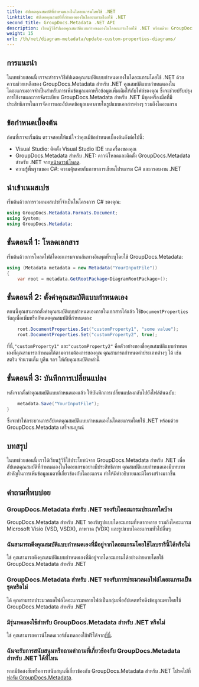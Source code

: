 ```yaml
---
title: อัปเดตคุณสมบัติที่กำหนดเองในไดอะแกรมโดยใช้ .NET
linktitle: อัปเดตคุณสมบัติที่กำหนดเองในไดอะแกรมโดยใช้ .NET
second_title: GroupDocs.Metadata .NET API
description: เรียนรู้วิธีอัปเดตคุณสมบัติแบบกำหนดเองในไดอะแกรมโดยใช้ .NET พร้อมด้วย GroupDocs.Metadata สำหรับ .NET ปรับปรุงข้อมูลเมตาได้อย่างง่ายดาย
weight: 15
url: /th/net/diagram-metadata/update-custom-properties-diagrams/
---
```

## การแนะนำ
ในบทช่วยสอนนี้ เราจะสำรวจวิธีอัปเดตคุณสมบัติแบบกำหนดเองในไดอะแกรมโดยใช้ .NET ด้วยความช่วยเหลือของ GroupDocs.Metadata สำหรับ .NET คุณสมบัติแบบกำหนดเองในไดอะแกรมอาจจำเป็นสำหรับการเพิ่มข้อมูลเมตาหรือข้อมูลเพิ่มเติมให้กับไฟล์ของคุณ ซึ่งจะช่วยปรับปรุงการใช้งานและการจัดระเบียบ GroupDocs.Metadata สำหรับ .NET มีชุดเครื่องมือที่มีประสิทธิภาพในการจัดการและอัปเดตข้อมูลเมตาภายในรูปแบบเอกสารต่างๆ รวมถึงไดอะแกรม
## ข้อกำหนดเบื้องต้น
ก่อนที่เราจะเริ่มต้น ตรวจสอบให้แน่ใจว่าคุณมีข้อกำหนดเบื้องต้นดังต่อไปนี้:
- Visual Studio: ติดตั้ง Visual Studio IDE บนเครื่องของคุณ
-  GroupDocs.Metadata สำหรับ .NET: ดาวน์โหลดและติดตั้ง GroupDocs.Metadata สำหรับ .NET จาก[หน้าดาวน์โหลด](https://releases.groupdocs.com/metadata/net/).
- ความรู้พื้นฐานของ C#: ความคุ้นเคยกับภาษาการเขียนโปรแกรม C# และกรอบงาน .NET

## นำเข้าเนมสเปซ
เริ่มต้นด้วยการรวมเนมสเปซที่จำเป็นในโครงการ C# ของคุณ:
```csharp
using GroupDocs.Metadata.Formats.Document;
using System;
using GroupDocs.Metadata;
```
## ขั้นตอนที่ 1: โหลดเอกสาร
เริ่มต้นด้วยการโหลดไฟล์ไดอะแกรมจากเส้นทางอินพุตที่ระบุโดยใช้ GroupDocs.Metadata:
```csharp
using (Metadata metadata = new Metadata("YourInputFile"))
{
    var root = metadata.GetRootPackage<DiagramRootPackage>();
```
## ขั้นตอนที่ 2: ตั้งค่าคุณสมบัติแบบกำหนดเอง
 ตอนนี้คุณสามารถตั้งค่าคุณสมบัติแบบกำหนดเองภายในเอกสารได้แล้ว ใช้`DocumentProperties` วัตถุเพื่อเพิ่มหรืออัพเดตคุณสมบัติที่กำหนดเอง:
```csharp
    root.DocumentProperties.Set("customProperty1", "some value");
    root.DocumentProperties.Set("customProperty2", true);
```
 ที่นี่,`"customProperty1"` และ`"customProperty2"` คือตัวอย่างของชื่อคุณสมบัติแบบกำหนดเองที่คุณสามารถกำหนดได้ตามความต้องการของคุณ คุณสามารถกำหนดค่าประเภทต่างๆ ได้ เช่น สตริง จำนวนเต็ม บูลีน ฯลฯ ให้กับคุณสมบัติเหล่านี้
## ขั้นตอนที่ 3: บันทึกการเปลี่ยนแปลง
หลังจากตั้งค่าคุณสมบัติแบบกำหนดเองแล้ว ให้บันทึกการเปลี่ยนแปลงกลับไปยังไฟล์ต้นฉบับ:
```csharp
    metadata.Save("YourInputFile");
}
```
ซึ่งจะทำให้กระบวนการอัปเดตคุณสมบัติแบบกำหนดเองในไดอะแกรมโดยใช้ .NET พร้อมด้วย GroupDocs.Metadata เสร็จสมบูรณ์

## บทสรุป
ในบทช่วยสอนนี้ เราได้เรียนรู้วิธีใช้ประโยชน์จาก GroupDocs.Metadata สำหรับ .NET เพื่ออัปเดตคุณสมบัติที่กำหนดเองในไดอะแกรมอย่างมีประสิทธิภาพ คุณสมบัติแบบกำหนดเองมีบทบาทสำคัญในการเพิ่มข้อมูลเมตาที่เกี่ยวข้องกับไดอะแกรม ทำให้มีคำอธิบายและมีโครงสร้างมากขึ้น

## คำถามที่พบบ่อย
### GroupDocs.Metadata สำหรับ .NET รองรับไดอะแกรมประเภทใดบ้าง
GroupDocs.Metadata สำหรับ .NET รองรับรูปแบบไดอะแกรมที่หลากหลาย รวมถึงไดอะแกรม Microsoft Visio (VSD, VSDX), ภาพวาด (VDX) และรูปแบบไดอะแกรมทั่วไปอื่นๆ
### ฉันสามารถดึงคุณสมบัติแบบกำหนดเองที่มีอยู่จากไดอะแกรมโดยใช้ไลบรารีนี้ได้หรือไม่
ใช่ คุณสามารถดึงคุณสมบัติแบบกำหนดเองที่มีอยู่จากไดอะแกรมได้อย่างง่ายดายโดยใช้ GroupDocs.Metadata สำหรับ .NET
### GroupDocs.Metadata สำหรับ .NET รองรับการประมวลผลไฟล์ไดอะแกรมเป็นชุดหรือไม่
ได้ คุณสามารถประมวลผลไฟล์ไดอะแกรมหลายไฟล์เป็นกลุ่มเพื่ออัปเดตหรือดึงข้อมูลเมตาโดยใช้ GroupDocs.Metadata สำหรับ .NET
### มีรุ่นทดลองใช้สำหรับ GroupDocs.Metadata สำหรับ .NET หรือไม่
 ใช่ คุณสามารถดาวน์โหลดเวอร์ชันทดลองใช้ฟรีได้จาก[ที่นี่](https://releases.groupdocs.com/).
### ฉันจะรับการสนับสนุนหรือถามคำถามที่เกี่ยวข้องกับ GroupDocs.Metadata สำหรับ .NET ได้ที่ไหน
 หากมีข้อสงสัยหรือการสนับสนุนที่เกี่ยวข้องกับ GroupDocs.Metadata สำหรับ .NET โปรดไปที่[ฟอรัม GroupDocs.Metadata](https://forum.groupdocs.com/c/metadata/14).